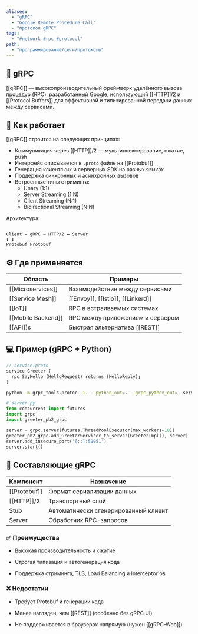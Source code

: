 ```yaml
---
aliases:
  - "gRPC"
  - "Google Remote Procedure Call"
  - "протокол gRPC"
tags:
  - "#network #rpc #protocol"
path:
  - "программирование/сети/протоколы"
---
```


## 📌 gRPC  
[[gRPC]] — высокопроизводительный фреймворк удалённого вызова процедур (RPC), разработанный Google, использующий [[HTTP]]/2 и [[Protocol Buffers]] для эффективной и типизированной передачи данных между сервисами.

## 🧠 Как работает  
[[gRPC]] строится на следующих принципах:

- Коммуникация через [[HTTP]]/2 — мультиплексирование, сжатие, push  
- Интерфейс описывается в `.proto` файле на [[Protobuf]]  
- Генерация клиентских и серверных SDK на разных языках  
- Поддержка синхронных и асинхронных вызовов  
- Встроенные типы стриминга:
  - Unary (1:1)
  - Server Streaming (1:N)
  - Client Streaming (N:1)
  - Bidirectional Streaming (N:N)

Архитектура:

```

Client ↔ gRPC ↔ HTTP/2 ↔ Server  
↕ ↕  
Protobuf Protobuf

````

## ⚙️ Где применяется

| Область            | Примеры                                      |
|-----------------------|----------------------------------------------|
| [[Microservices]]  | Взаимодействие между сервисами               |
| [[Service Mesh]]   | [[Envoy]], [[Istio]], [[Linkerd]]            |
| [[IoT]]            | RPC в встраиваемых системах                  |
| [[Mobile Backend]] | RPC между приложением и сервером             |
| [[API]]s           | Быстрая альтернатива [[REST]]                |

## 💻 Пример (gRPC + Python)

```proto
// service.proto
service Greeter {
  rpc SayHello (HelloRequest) returns (HelloReply);
}
````

```bash
python -m grpc_tools.protoc -I. --python_out=. --grpc_python_out=. service.proto
```

```python
# server.py
from concurrent import futures
import grpc
import greeter_pb2_grpc

server = grpc.server(futures.ThreadPoolExecutor(max_workers=10))
greeter_pb2_grpc.add_GreeterServicer_to_server(GreeterImpl(), server)
server.add_insecure_port('[::]:50051')
server.start()
```

## 🧩 Составляющие gRPC

| Компонент    |Назначение|
|---|---|
| [[Protobuf]] |Формат сериализации данных|
| [[HTTP]]/2   |Транспортный слой|
| Stub         |Автоматически сгенерированный клиент|
| Server       |Обработчик RPC-запросов|

### ✅ Преимущества

- Высокая производительность и сжатие
    
- Строгая типизация и автогенерация кода
    
- Поддержка стриминга, TLS, Load Balancing и Interceptor'ов
    

### ❌ Недостатки

- Требует Protobuf и генерации кода
    
- Менее нагляден, чем [[REST]] (особенно без gRPC UI)
    
- Не поддерживается в браузерах напрямую (нужен [[gRPC-Web]])